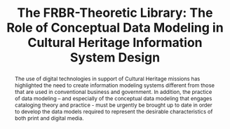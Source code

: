 ---
abstract: The use of digital technologies in support of Cultural Heritage missions
  has highlighted the need to create information modeling systems different from those
  that are used in conventional business and government. In addition, the practice
  of data modeling – and especially of the conceptual data modeling that engages cataloging
  theory and practice - must be urgently be brought up to date in order to develop
  the data models required to represent the desirable characteristics of both print
  and digital media.
creators:
- Murray, Ronald J.
date: null
document_url: https://services.phaidra.univie.ac.at/api/object/o:294147/download
grand_parent: iPRES
institutions: []
keywords:
- london
landing_page_url: https://phaidra.univie.ac.at/o:294147
language: eng
layout: publication
license: CC BY-SA 3.0 AT
notes_url: null
parent: iPRES 2008
presentation_url: null
publication_type: paper
size: 64762
source_name: iPRES
title: 'The FRBR-Theoretic Library: The Role of Conceptual Data Modeling in Cultural
  Heritage Information System Design'
year: 2008
---